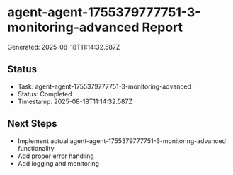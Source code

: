 # agent-agent-1755379777751-3-monitoring-advanced Report

Generated: 2025-08-18T11:14:32.587Z

## Status
- Task: agent-agent-1755379777751-3-monitoring-advanced
- Status: Completed
- Timestamp: 2025-08-18T11:14:32.587Z

## Next Steps
- Implement actual agent-agent-1755379777751-3-monitoring-advanced functionality
- Add proper error handling
- Add logging and monitoring
